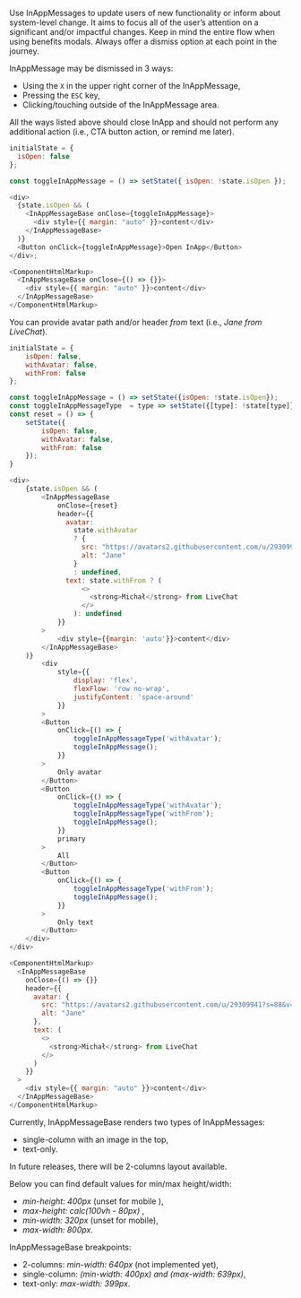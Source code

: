 Use InAppMessages to update users of new functionality or inform about system-level change. It aims to focus all of the user’s attention on a significant and/or impactful changes. Keep in mind the entire flow when using benefits modals. Always offer a dismiss option at each point in the journey.

InAppMessage may be dismissed in 3 ways:

- Using the `X` in the upper right corner of the InAppMessage,
- Pressing the `ESC` key,
- Clicking/touching outside of the InAppMessage area.

All the ways listed above should close InApp and should not perform any additional action (i.e., CTA button action, or remind me later).

```js
initialState = {
  isOpen: false
};

const toggleInAppMessage = () => setState({ isOpen: !state.isOpen });

<div>
  {state.isOpen && (
    <InAppMessageBase onClose={toggleInAppMessage}>
      <div style={{ margin: "auto" }}>content</div>
    </InAppMessageBase>
  )}
  <Button onClick={toggleInAppMessage}>Open InApp</Button>
</div>;
```

```js noeditor
<ComponentHtmlMarkup>
  <InAppMessageBase onClose={() => {}}>
    <div style={{ margin: "auto" }}>content</div>
  </InAppMessageBase>
</ComponentHtmlMarkup>
```

You can provide avatar path and/or header _from_ text (i.e., _Jane from LiveChat_).

```js
initialState = {
    isOpen: false,
    withAvatar: false,
    withFrom: false
};

const toggleInAppMessage = () => setState({isOpen: !state.isOpen});
const toggleInAppMessageType  = type => setState({[type]: !state[type]});
const reset = () => {
    setState({
        isOpen: false,
        withAvatar: false,
        withFrom: false
    });
}

<div>
    {state.isOpen && (
        <InAppMessageBase
            onClose={reset}
            header={{
              avatar:
                state.withAvatar
                ? {
                  src: "https://avatars2.githubusercontent.com/u/29309941?s=88&v=4",
                  alt: "Jane"
                }
                : undefined,
              text: state.withFrom ? (
                  <>
                    <strong>Michał</strong> from LiveChat
                  </>
                ): undefined
            }}
        >
            <div style={{margin: 'auto'}}>content</div>
        </InAppMessageBase>
    )}
        <div
            style={{
                display: 'flex',
                flexFlow: 'row no-wrap',
                justifyContent: 'space-around'
            }}
        >
        <Button
            onClick={() => {
                toggleInAppMessageType('withAvatar');
                toggleInAppMessage();
            }}
        >
            Only avatar
        </Button>
        <Button
            onClick={() => {
                toggleInAppMessageType('withAvatar');
                toggleInAppMessageType('withFrom');
                toggleInAppMessage();
            }}
            primary
        >
            All
        </Button>
        <Button
            onClick={() => {
                toggleInAppMessageType('withFrom');
                toggleInAppMessage();
            }}
        >
            Only text
        </Button>
    </div>
</div>
```

```js noeditor
<ComponentHtmlMarkup>
  <InAppMessageBase
    onClose={() => {}}
    header={{
      avatar: {
        src: "https://avatars2.githubusercontent.com/u/29309941?s=88&v=4",
        alt: "Jane"
      },
      text: (
        <>
          <strong>Michał</strong> from LiveChat
        </>
      )
    }}
  >
    <div style={{ margin: "auto" }}>content</div>
  </InAppMessageBase>
</ComponentHtmlMarkup>
```

Currently, InAppMessageBase renders two types of InAppMessages:

- single-column with an image in the top,
- text-only.

In future releases, there will be 2-columns layout available.

Below you can find default values for min/max height/width:

- _min-height: 400px_ (unset for mobile ),
- _max-height: calc(100vh - 80px)_ ,
- _min-width: 320px_ (unset for mobile),
- _max-width: 800px_.

InAppMessageBase breakpoints:

- 2-columns: _min-width: 640px_ (not implemented yet),
- single-column: _(min-width: 400px) and (max-width: 639px)_,
- text-only: _max-width: 399px_.
